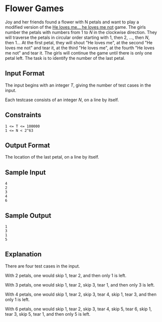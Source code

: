 # Flower Games
Joy and her friends found a flower with N petals and want to play a modified version of the [He loves me... he loves me not](https://en.wikipedia.org/wiki/He_loves_me..._he_loves_me_not) game. The girls number the petals with numbers from 1 to *N* in the clockwise direction. They will traverse the petals in circular order starting with 1, then 2, ..., then *N*, then 1... At the first petal, they will shout "He loves me", at the second "He loves me not" and tear it, at the third "He loves me", at the fourth "He loves me not" and tear it. The girls will continue the game until there is only one petal left. The task is to identify the number of the last petal.

## Input Format
The input begins with an integer *T*, giving the number of test cases in the input.

Each testcase consists of an integer *N*, on a line by itself.

## Constraints
```
1 <= T <= 100000
1 <= N < 2^63
```

## Output Format
The location of the last petal, on a line by itself.

## Sample Input
```
4
2
3
4
6
```

## Sample Output
```
1
3
1
5
```

## Explanation
There are four test cases in the input.

With 2 petals, one would skip 1, tear 2, and then only 1 is left.

With 3 petals, one would skip 1, tear 2, skip 3, tear 1, and then only 3 is left.

With 4 petals, one would skip 1, tear 2, skip 3, tear 4, skip 1, tear 3, and then only 1 is left.

With 6 petals, one would skip 1, tear 2, skip 3, tear 4, skip 5, tear 6, skip 1, tear 3, skip 5, tear 1, and then only 5 is left.
